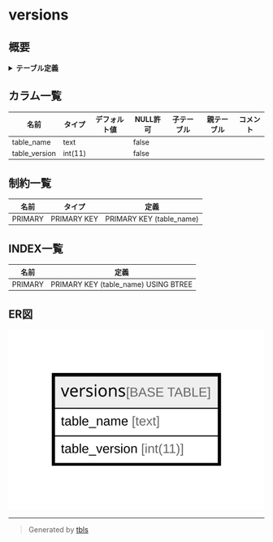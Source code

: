 # versions

## 概要

<details>
<summary><strong>テーブル定義</strong></summary>

```sql
CREATE TABLE `versions` (
  `table_name` text NOT NULL,
  `table_version` int(11) NOT NULL,
  PRIMARY KEY (`table_name`(255))
) ENGINE=InnoDB DEFAULT CHARSET=utf8mb4 COLLATE=utf8mb4_general_ci
```

</details>

## カラム一覧

| 名前            | タイプ     | デフォルト値       | NULL許可   | 子テーブル      | 親テーブル      | コメント     |
| ------------- | ------- | ------------ | -------- | ---------- | ---------- | -------- |
| table_name    | text    |              | false    |            |            |          |
| table_version | int(11) |              | false    |            |            |          |

## 制約一覧

| 名前      | タイプ         | 定義                       |
| ------- | ----------- | ------------------------ |
| PRIMARY | PRIMARY KEY | PRIMARY KEY (table_name) |

## INDEX一覧

| 名前      | 定義                                   |
| ------- | ------------------------------------ |
| PRIMARY | PRIMARY KEY (table_name) USING BTREE |

## ER図

![er](versions.svg)

---

> Generated by [tbls](https://github.com/k1LoW/tbls)
